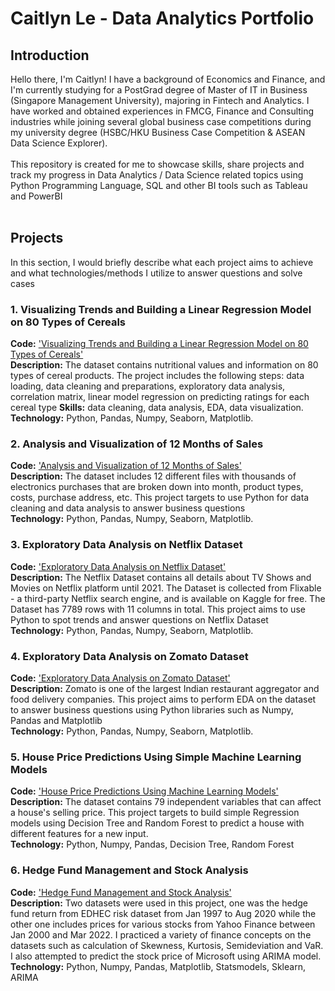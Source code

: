 # Caitlyn Le - Data Analytics Portfolio

## Introduction

Hello there, I'm Caitlyn! I have a background of Economics and Finance, and I'm currently studying for a PostGrad degree of Master of IT in Business (Singapore Management University), majoring in Fintech and Analytics. I have worked and obtained experiences in FMCG, Finance and Consulting industries while joining several global business case competitions during my university degree (HSBC/HKU Business Case Competition & ASEAN Data Science Explorer).   
<br>
This repository is created for me to showcase skills, share projects and track my progress in Data Analytics / Data Science related topics using Python Programming Language, SQL and other BI tools such as Tableau and PowerBI  
<br>

## Projects
In this section, I would briefly describe what each project aims to achieve and what technologies/methods I utilize to answer questions and solve cases

### 1. Visualizing Trends and Building a Linear Regression Model on 80 Types of Cereals
**Code:** ['Visualizing Trends and Building a Linear Regression Model on 80 Types of Cereals'](https://github.com/CaitlynRepo/Python/blob/main/Visualizing%20Trends%20and%20Building%20a%20Linear%20Regression%20Model%20on%2080%20Types%20of%20Cereals/Project_Cereals.ipynb)    
**Description:** The dataset contains nutritional values and information on 80 types of cereal products. The project includes the following steps: data loading, data cleaning and preparations, exploratory data analysis, correlation matrix, linear model regression on predicting ratings for each cereal type
**Skills:** data cleaning, data analysis, EDA, data visualization. \
**Technology:** Python, Pandas, Numpy, Seaborn, Matplotlib.  

### 2. Analysis and Visualization of 12 Months of Sales
**Code:** ['Analysis and Visualization of 12 Months of Sales'](https://github.com/CaitlynRepo/Python/blob/main/Sales%20Data%20Analysis/Sales%20Analysis.ipynb)    
**Description:** The dataset includes 12 different files with thousands of electronics purchases that are broken down into month, product types, costs, purchase address, etc. This project targets to use Python for data cleaning and data analysis to answer business questions \
**Technology:** Python, Pandas, Numpy, Seaborn, Matplotlib.  

### 3. Exploratory Data Analysis on Netflix Dataset
**Code:** ['Exploratory Data Analysis on Netflix Dataset'](https://github.com/CaitlynRepo/Python/blob/main/Data%20Analysis%20Project%20with%20Netlfix%20Dataset/Data%20Analysis%20with%20Netflix%20Dataset.ipynb)    
**Description:** The Netflix Dataset contains all details about TV Shows and Movies on Netflix platform until 2021. The Dataset is collected from Flixable - a third-party Netflix search engine, and is available on Kaggle for free. The Dataset has 7789 rows with 11 columns in total. This project aims to use Python to spot trends and answer questions on Netflix Dataset \
**Technology:** Python, Pandas, Numpy, Seaborn, Matplotlib. 


### 4. Exploratory Data Analysis on Zomato Dataset
**Code:** ['Exploratory Data Analysis on Zomato Dataset'](https://github.com/CaitlynRepo/Python/blob/main/Exploratory%20Data%20Analysis%20Project%20on%20Zomato%20Dataset.ipynb)    
**Description:** Zomato is one of the largest Indian restaurant aggregator and food delivery companies. This project aims to perform EDA on the dataset to answer business questions using Python libraries such as Numpy, Pandas and Matplotlib \
**Technology:** Python, Pandas, Numpy, Seaborn, Matplotlib. 

### 5. House Price Predictions Using Simple Machine Learning Models
**Code:** ['House Price Predictions Using Machine Learning Models'](https://github.com/CaitlynRepo/Python/blob/main/House%20Price%20Prediction%20Project/House_Price_Prediction_ML_Project.ipynb)  
**Description:** The dataset contains 79 independent variables that can affect a house's selling price. This project targets to build simple Regression models using Decision Tree and Random Forest to predict a house with different features for a new input. \
**Technology:** Python, Numpy, Pandas, Decision Tree, Random Forest

### 6. Hedge Fund Management and Stock Analysis
**Code:** ['Hedge Fund Management and Stock Analysis'](https://github.com/CaitlynRepo/Data-Analysis/blob/main/Hedge%20Fund%20Management%20%26%20Stock%20Analysis/Data%20Analysis%20Project%20%20Hedge%20Fund%20Management%20%26%20Stock%20Analysis.ipynb)\
**Description:** Two datasets were used in this project, one was the hedge fund return from EDHEC risk dataset from Jan 1997 to Aug 2020 while the other one includes prices for various stocks from Yahoo Finance between Jan 2000 and Mar 2022. I practiced a variety of finance concepts on the datasets such as calculation of Skewness, Kurtosis, Semideviation and VaR. I also attempted to predict the stock price of Microsoft using ARIMA model.\
**Technology:** Python, Numpy, Pandas, Matplotlib, Statsmodels, Sklearn, ARIMA


